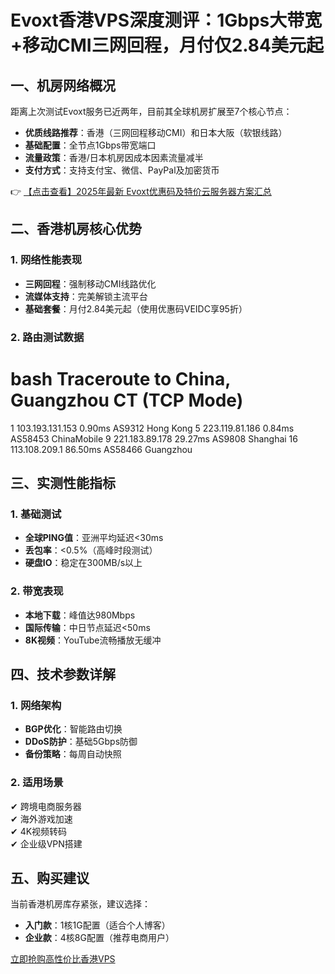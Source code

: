 # Evoxt香港VPS深度测评：1Gbps大带宽+移动CMI三网回程，月付仅2.84美元起

## 一、机房网络概况

距离上次测试Evoxt服务已近两年，目前其全球机房扩展至7个核心节点：
- **优质线路推荐**：香港（三网回程移动CMI）和日本大阪（软银线路）
- **基础配置**：全节点1Gbps带宽端口
- **流量政策**：香港/日本机房因成本因素流量减半
- **支付方式**：支持支付宝、微信、PayPal及加密货币

👉 [【点击查看】2025年最新 Evoxt优惠码及特价云服务器方案汇总](https://bit.ly/evoxt)

## 二、香港机房核心优势

### 1. 网络性能表现
- **三网回程**：强制移动CMI线路优化
- **流媒体支持**：完美解锁主流平台
- **基础套餐**：月付2.84美元起（使用优惠码VEIDC享95折）

### 2. 路由测试数据
bash
Traceroute to China, Guangzhou CT (TCP Mode)
===========================================
 1  103.193.131.153  0.90ms  AS9312  Hong Kong
 5  223.119.81.186  0.84ms  AS58453 ChinaMobile
 9  221.183.89.178  29.27ms AS9808 Shanghai
16  113.108.209.1  86.50ms  AS58466 Guangzhou

## 三、实测性能指标

### 1. 基础测试
- **全球PING值**：亚洲平均延迟<30ms
- **丢包率**：<0.5%（高峰时段测试）
- **硬盘IO**：稳定在300MB/s以上

### 2. 带宽表现
- **本地下载**：峰值达980Mbps
- **国际传输**：中日节点延迟<50ms
- **8K视频**：YouTube流畅播放无缓冲

## 四、技术参数详解

### 1. 网络架构
- **BGP优化**：智能路由切换
- **DDoS防护**：基础5Gbps防御
- **备份策略**：每周自动快照

### 2. 适用场景
✔ 跨境电商服务器  
✔ 海外游戏加速  
✔ 4K视频转码  
✔ 企业级VPN搭建  

## 五、购买建议

当前香港机房库存紧张，建议选择：
- **入门款**：1核1G配置（适合个人博客）
- **企业款**：4核8G配置（推荐电商用户）

[立即抢购高性价比香港VPS](https://bit.ly/evoxt)